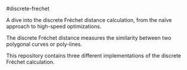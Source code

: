 #discrete-frechet

A dive into the discrete Fréchet distance calculation, from the naïve
approach to high-speed optimizations.

The discrete Fréchet distance measures the similarity between two 
polygonal curves or poly-lines. 

This repository contains three different implementations of the 
discrete Fréchet calculation.

